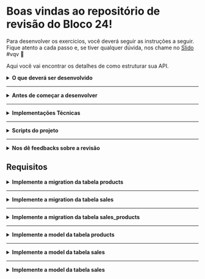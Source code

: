 # Boas vindas ao repositório de revisão do Bloco 24!

Para desenvolver os exercicios, você deverá seguir as instruções a seguir. Fique atento a cada passo e, se tiver qualquer dúvida, nos chame no <a href="https://app.sli.do/event/xtvrdxyr" target="_blank">Slido</a> #vqv 🚀


Aqui você vai encontrar os detalhes de como estruturar sua API.

<details>
  <summary><strong>O que deverá ser desenvolvido</strong></summary><br />

  Hoje, você usará o Sequelize para construir a camada de model de uma aplicação semi-pronta, **revisando** e **praticando** a configuração inicial com o Sequelize-cli.

  Você receberá instruções sobre a ordem de desenvolvimento e estrutura das migrations e models.
</details>

---

<details>
  <summary><strong>Antes de começar a desenvolver</strong></summary><br />
  
  1. Clone o repositório
  * `git@github.com:gabrielh-silvestre/monitoria-turma-XP.git`.
  * Entre na pasta do repositório que você acabou de clonar e depois no diretório do projeto:
    * `cd monitoria-turma-XP`
    * `cd Esquenta-Blogs-API`

<br />

  2. Instale as dependências
  * `npm install`

<br />

  3. Remova o `.example` do arquivo `.env.example`

<br />

  4. Execute o docker-compose
  * `docker-compose up -d`

<br />

  **ATENÇÃO**
  - Os pacotes para a criação da API não veem instalados
  - É normal o container do Node quebrar até que as migrations sejam implementadas.

</details>

---

<details>
  <summary><strong>Implementações Técnicas</strong></summary><br />

  1. Hoje o dia será focado na construção das migrations e models com o Sequelize, há dois endpoints funcionais para você testar suas migrations e models através do Insomnia, Postman ou ThunderClient.

  3. Na dinâmica de hoje os únicos testes que deve ser executados são o 01 e o 02, através dos comandos: `npm test 01` e `npm test 02`

  2. Para executar os testes, a API **DEVE** estar em execução, os testes fazem requisições diretas a API, então não irão funcionar caso a aplicação não esteja rodando.

</details>

---

<details>
  <summary><strong>Scripts do projeto</strong></summary><br />

  1. `npm run db:migrate` -> Executa as migrations do sequelize

  2. `npm run db:seed` -> Popula o MySQL com dados iniciais

  3. `npm run db:reset` -> Reinicia o MyQL, derruba o banco, cria um novo, executa as migrations e por fim popula o banco de dados

  4. `npm run dev` -> Executa a aplicação em modo de desenvolvimento

  5. `npm test` -> Executa os testes da aplicação

  **Atenção**
  - O script `npm run dev` só irá funcionar depois que todas as migrations forem implementadas.

</details>

---

<details>
  <summary><strong>Nos dê feedbacks sobre a revisão</strong></summary><br />
  
  1. Ao finalizar, não se esqueça de avaliar sua experiência preenchendo o formulário. Leva menos de 2 minutos

  <a href="https://forms.gle/6svqoD5p5bgPbxKz9" target="_blank">FORMULÁRIO DE AVALIAÇÃO</a>

</details>

## Requisitos


<details>
  <summary><strong>Implemente a migration da tabela products</strong></summary><br />

  1. A migration deve cobrir a seguinte estrutura:

  ``` js
    {
      id:  // Inteiro, Primary Key
      name:  // Texto, not null
      quantity:  // Inteiro, not null
    }
  ```

  2. O nome da tabela **DEVERÁ** ser `products`

  **Dica**: *Utilize as seeders e o arquivo StoreManger.sql como apoio*.

</details>

---

<details>
  <summary><strong>Implemente a migration da tabela sales</strong></summary><br />

  1. A migration deve cobrir a seguinte estrutura:

  ``` js
    {
      id:  // Inteiro, Primary Key
      date:  // Timestamp, not null
    }
  ```

  2. O nome da tabela **DEVERÁ** ser `sales`

  **Dica**: *Utilize as seeders e o arquivo StoreManger.sql como apoio*.

</details>

---

<details>
  <summary><strong>Implemente a migration da tabela sales_products</strong></summary><br />

  1. A migration deve cobrir a seguinte estrutura:

  ``` js
    {
      productId:  // Inteiro, Primary Key, Foreign Key de products
      saleId:  // Inteiro, Primary Key, Foreign Key de sales
      quantity:  // Inteiro not null
    }
  ```

  2. O nome da tabela **DEVERÁ** ser `sales_products`

  **Dica**: *Utilize as seeders e o arquivo StoreManger.sql como apoio*.

</details>

---

<details>
  <summary><strong>Implemente a model da tabela products</strong></summary><br />

  1. A model deve cobrir a seguinte estrutura:

  ``` js
    {
      id:  // Inteiro, Primary Key
      name:  // Texto, not null
      quantity:  // Inteiro, not null
    }
  ```

  2. A model deve estar associada a tabela `products`

  3. A model **DEVERÁ** se chamar `Product`

  **Dica**: *Utilize as seeders e o arquivo StoreManger.sql como apoio*.

</details>

---

<details>
  <summary><strong>Implemente a model da tabela sales</strong></summary><br />

  1. A model deve cobrir a seguinte estrutura:

  ``` js
    {
      id:  // Inteiro, Primary Key
      date:  // Timestamp, not null
    }
  ```

  2. A model deve estar associada a tabela `sales`

  3. A model **DEVERÁ** se chamar `Sale`

  **Dica**: *Utilize as seeders e o arquivo StoreManger.sql como apoio*.

</details>

---

<details>
  <summary><strong>Implemente a model da tabela sales</strong></summary><br />

  1. A model deve cobrir a seguinte estrutura:

  ``` js
    {
      productId:  // Inteiro, Primary Key, Foreign Key de products
      saleId:  // Inteiro, Primary Key, Foreign Key de sales
      quantity:  // Inteiro not null
    }
  ```

  2. A model deve estar associada a tabela `sales`

  3. O relacionamento será de N:N

  4. A model **DEVERÁ** se chamar `SaleProduct`

  **Dica**: *Utilize as seeders e o arquivo StoreManger.sql como apoio*.

</details>
